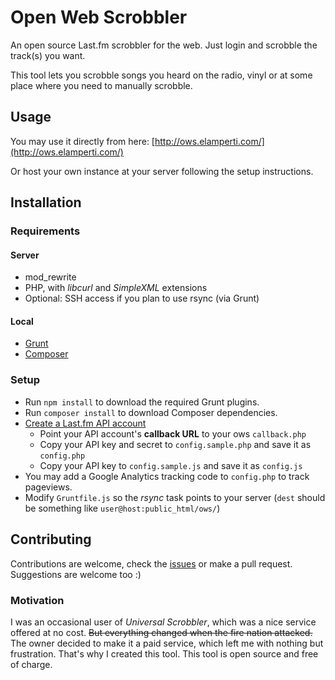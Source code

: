 # Open Web Scrobbler
An open source Last.fm scrobbler for the web. Just login and scrobble the track(s) you want.

This tool lets you scrobble songs you heard on the radio, vinyl or at some place where you need to manually scrobble.


## Usage
You may use it directly from here: [http://ows.elamperti.com/](http://ows.elamperti.com/)

Or host your own instance at your server following the setup instructions.


## Installation

### Requirements
#### Server
  * mod_rewrite
  * PHP, with *libcurl* and *SimpleXML* extensions
  * Optional: SSH access if you plan to use rsync (via Grunt)

#### Local
  * [Grunt](http://gruntjs.com/)
  * [Composer](https://getcomposer.org/)


### Setup
  * Run `npm install` to download the required Grunt plugins.
  * Run `composer install` to download Composer dependencies.
  * [Create a Last.fm API account](http://www.last.fm/api/account/create) 
    * Point your API account's **callback URL** to your ows `callback.php`
    * Copy your API key and secret to `config.sample.php` and save it as `config.php`
    * Copy your API key to `config.sample.js` and save it as `config.js`
  * You may add a Google Analytics tracking code to `config.php` to track pageviews.
  * Modify `Gruntfile.js` so the *rsync* task points to your server (`dest` should be something like `user@host:public_html/ows/`)

## Contributing
Contributions are welcome, check the [issues](https://github.com/elamperti/OpenWebScrobbler/issues) or make a pull request. Suggestions are welcome too :)

### Motivation
I was an occasional user of *Universal Scrobbler*, which was a nice service offered at no cost. ~~But everything changed when the fire nation attacked.~~
The owner decided to make it a paid service, which left me with nothing but frustration. That's why I created this tool. This tool is open source and free of charge.
